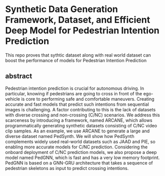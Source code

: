 # Synthetic Data Generation Framework, Dataset, and Efficient Deep Model for Pedestrian Intention Prediction
 This repo proves that sythtic dataset along with real world dataset can boost the performance of models for Pedestrian Intention Prediction
## abstract
Pedestrian intention prediction is crucial for autonomous driving. In particular, knowing if pedestrians are going to cross in front of the ego-vehicle is core to performing safe and comfortable maneuvers. Creating accurate and fast models that predict such intentions from sequential images is challenging. A factor contributing to this is the lack of datasets with diverse crossing and non-crossing (C/NC) scenarios. We address this scarceness by introducing a framework, named ARCANE, which allows programmatically generating synthetic datasets consisting of C/NC video clip samples. As an example, we use ARCANE to generate a large and diverse dataset named PedSynth. We will show how PedSynth complements widely used real-world datasets such as JAAD and PIE, so enabling more accurate models for C/NC prediction. Considering the onboard deployment of C/NC prediction models, we also propose a deep model named PedGNN, which is fast and has a very low memory footprint. PedGNN is based on a GNN-GRU architecture that takes a sequence of pedestrian skeletons as input to predict crossing intentions.  
